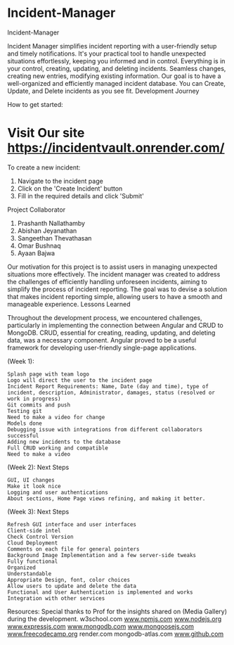 # Incident-Manager
Incident-Manager

Incident Manager simplifies incident reporting with a user-friendly setup and timely notifications. It's your practical tool to handle unexpected situations effortlessly, keeping you informed and in control. Everything is in your control, creating, updating, and deleting incidents. Seamless changes, creating new entries, modifying existing information. Our goal is to have a well-organized and efficiently managed incident database. You can Create, Update, and Delete incidents as you see fit.
Development Journey

How to get started:
# Visit Our site https://incidentvault.onrender.com/
To create a new incident:
1. Navigate to the incident page
2. Click on the 'Create Incident' button
3. Fill in the required details and click 'Submit'

Project Collaborator
1. Prashanth Nallathamby
2. Abishan Jeyanathan
3. Sangeethan Thevathasan
4. Omar Bushnaq
5. Ayaan Bajwa


Our motivation for this project is to assist users in managing unexpected situations more effectively. The incident manager was created to address the challenges of efficiently handling unforeseen incidents, aiming to simplify the process of incident reporting. The goal was to devise a solution that makes incident reporting simple, allowing users to have a smooth and manageable experience.
Lessons Learned

Throughout the development process, we encountered challenges, particularly in implementing the connection between Angular and CRUD to MongoDB. CRUD, essential for creating, reading, updating, and deleting data, was a necessary component. Angular proved to be a useful framework for developing user-friendly single-page applications.


(Week 1):

    Splash page with team logo
    Logo will direct the user to the incident page
    Incident Report Requirements: Name, Date (day and time), type of incident, description, Administrator, damages, status (resolved or work in progress)
    Git commits and push
    Testing git
    Need to make a video for change
    Models done
    Debugging issue with integrations from different collaborators successful
    Adding new incidents to the database
    Full CRUD working and compatible
    Need to make a video

(Week 2): Next Steps

    GUI, UI changes
    Make it look nice
    Logging and user authentications
    About sections, Home Page views refining, and making it better.

(Week 3): Next Steps

    Refresh GUI interface and user interfaces
    Client-side intel
    Check Control Version
    Cloud Deployment
    Comments on each file for general pointers
    Background Image Implementation and a few server-side tweaks
    Fully functional
    Organized
    Understandable
    Appropriate Design, font, color choices
    Allow users to update and delete the data
    Functional and User Authentication is implemented and works
    Integration with other services

Resources:
    Special thanks to Prof for the insights shared on (Media Gallery) during the development.
    w3school.com
    www.npmjs.com
    www.nodejs.org
    www.expressjs.com
    www.mongodb.com
    www.mongoosejs.com
    www.freecodecamp.org
    render.com
    mongodb-atlas.com
    www.github.com
 